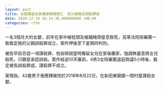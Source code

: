 ```yaml
---
layout: post
title: 女嬰獨留在家遭被褥掩頭亡　其父被裁定誤殺罪成
date: 2020-12-10 16:14:36.000000000 +08:00
categories: rthk
---
```


一名3個月大的女嬰，前年在家中被枕頭及被鋪掩頭窒息致死，高等法院陪審團一致裁定她的父親誤殺罪成立，案件押後至下星期四判刑。

被告早前否認一項謀殺罪，他自辯說當時獨留女兒在家後離家，強調無蓄意將女兒殺死，只願意承認誤殺。案件經過10天審訊，4男3女陪審團退庭商議5小時後，裁定被告誤殺罪成，謀殺罪不成立。

案情指，42歲男子張應輝被控於2018年8月22日，在新田東鎮圍一間村屋謀殺女嬰。
